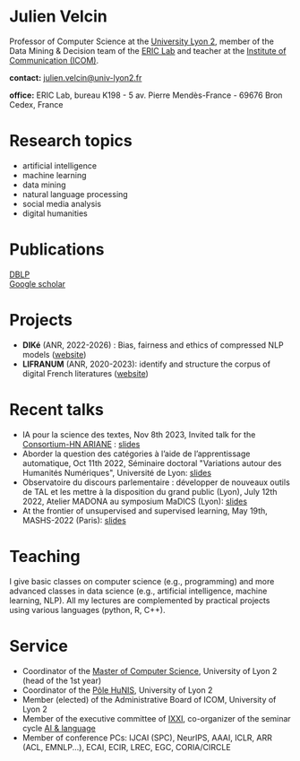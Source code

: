 # Julien Velcin

Professor of Computer Science at the [University Lyon 2](https://www.univ-lyon2.fr), member of the Data Mining & Decision team of the [ERIC Lab](https://eric.msh-lse.fr/en/) and teacher at the [Institute of Communication (ICOM)](https://icom.univ-lyon2.fr).

**contact:** julien.velcin@univ-lyon2.fr   
<!-- **phone:** (0) 478 772 414 - fax: (0) 478 772 375   -->
**office:** ERIC Lab, bureau K198 - 5 av. Pierre Mendès-France - 69676 Bron Cedex, France   

# Research topics

- artificial intelligence
- machine learning
- data mining
- natural language processing
- social media analysis
- digital humanities

# Publications

[DBLP](https://dblp.org/pid/87/1950.html)   
[Google scholar](https://scholar.google.fr/citations?user=_ZreLBMAAAAJ&hl=en)

# Projects

- **DIKé** (ANR, 2022-2026) : Bias, fairness and ethics of compressed NLP models ([website](http://www.anr-dike.fr/))
- **LIFRANUM** (ANR, 2020-2023): identify and structure the corpus of digital French literatures ([website](https://marge.univ-lyon3.fr/projet-lifranum))

# Recent talks

- IA pour la science des textes, Nov 8th 2023, Invited talk for the [Consortium-HN ARIANE](https://www.huma-num.fr/les-consortiums-hn/) : [slides](https://velcin.github.io/talks/presentation_VELCIN_ARIANE.pdf)
- Aborder la question des catégories à l’aide de l’apprentissage automatique, Oct 11th 2022, Séminaire doctoral "Variations autour des Humanités Numériques", Université de Lyon: [slides](https://velcin.github.io/talks/talk-udl-velcin.pdf)
- Observatoire du discours parlementaire : développer de nouveaux outils de TAL et les mettre à la disposition du grand public (Lyon), July 12th 2022, Atelier MADONA au symposium MaDICS (Lyon): [slides](https://velcin.github.io/talks/pres_nada.pdf)
- At the frontier of unsupervised and supervised learning, May 19th, MASHS-2022 (Paris): [slides](https://velcin.github.io/talks/talk-samm.pdf)
<!--- Different ways for modeling time with textual data, April 6th, Centre Marc Bloch (Berlin): [slides](https://velcin.github.io/talks/talk-mbloch.pdf)
- Recent advances in information network embedding @ERIC, Feb 18th, Wordline (Lyon): [slides](https://velcin.github.io/talks/talk-wordline.pdf)-->

# Teaching

I give basic classes on computer science (e.g., programming) and more advanced classes in data science (e.g., artificial intelligence, machine learning, NLP). All my lectures are complemented by practical projects using various languages (python, R, C++).

# Service

- Coordinator of the [Master of Computer Science](https://icom.univ-lyon2.fr/formation/filiere-informatique-statistique), University of Lyon 2 (head of the 1st year)
- Coordinator of the [Pôle HuNIS](https://www.univ-lyon2.fr/universite/les-poles-de-specialites/pole-hunis), University of Lyon 2
- Member (elected) of the Administrative Board of ICOM, University of Lyon 2
- Member of the executive committee of [IXXI](http://www.ixxi.fr), co-organizer of the seminar cycle [AI & language](http://www.ixxi.fr/seminaires/cycles-de-seminaires/intelligence-artificielle-et-langage?set_language=en&cl=en)
- Member of conference PCs: IJCAI (SPC), NeurIPS, AAAI, ICLR, ARR (ACL, EMNLP...), ECAI, ECIR, LREC, EGC, CORIA/CIRCLE
